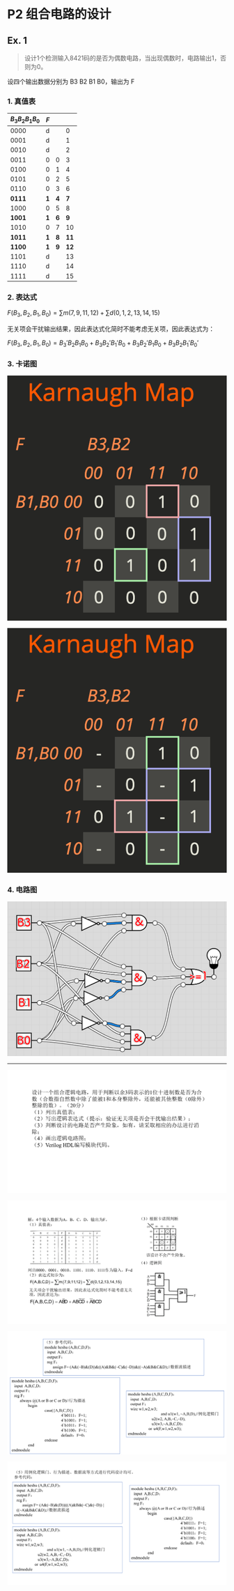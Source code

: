 # P2 组合电路的设计

## Ex. 1

> 设计1个检测输入8421码的是否为偶数电路，当出现偶数时，电路输出1，否则为0。

设四个输出数据分别为 B3 B2 B1 B0，输出为 F

### 1. 真值表

| $B_3B_2B_1B_0$ | $F$   |       |        |
| -------------- | ----- | ----- | ------ |
| 0000           | d     |       | 0      |
| 0001           | d     |       | 1      |
| 0010           | d     |       | 2      |
| 0011           | 0     | 0     | 3      |
| 0100           | 0     | 1     | 4      |
| 0101           | 0     | 2     | 5      |
| 0110           | 0     | 3     | 6      |
| **0111**       | **1** | **4** | **7**  |
| 1000           | 0     | 5     | 8      |
| **1001**       | **1** | **6** | **9**  |
| 1010           | 0     | 7     | 10     |
| **1011**       | **1** | **8** | **11** |
| **1100**       | **1** | **9** | **12** |
| 1101           | d     |       | 13     |
| 1110           | d     |       | 14     |
| 1111           | d     |       | 15     |

### 2. 表达式

$F(B_3,B_2,B_1,B_0)=\sum m(7,9,11,12)+\sum d(0,1,2,13,14,15)$

无关项会干扰输出结果，因此表达式化简时不能考虑无关项，因此表达式为：

$F(B_3,B_2,B_1,B_0)=B_3'B_2B_1B_0+B_3B_2'B_1'B_0+B_3B_2'B_1B_0+B_3B_2B_1'B_0'$

### 3. 卡诺图

![](attachments/Pasted%20image%2020250520180102.png)

![](attachments/Pasted%20image%2020250520180231.png)

### 4. 电路图

![](attachments/Pasted%20image%2020250520181035.png)

---

![](attachments/psets-cjn-10.png)

![](attachments/psets-cjn-11.png)

![](attachments/psets-cjn-09.png)

![](attachments/psets-cjn-12.png)

